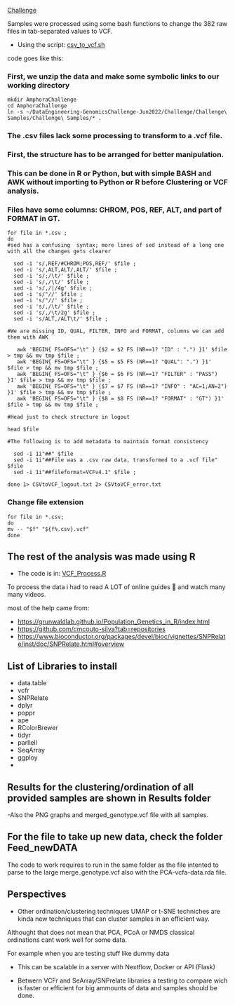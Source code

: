 
 [Challenge](https://github.com/AdrianMtz-Santana/AmphoraHealth_Bioinformatic_Challenge2022_deliverable/blob/main/Coding_Challenge%20Instructions_Data%20Engineer_Genomics_Aug2022.pdf)
 
 Samples were processed using some bash functions to change the 382 raw files in tab-separated values to VCF.
 
 - Using the script: [csv_to_vcf.sh](https://github.com/AdrianMtz-Santana/AmphoraHealth_Bioinformatic_Challenge2022_deliverable/blob/397eaf7bb3acfd12c30d0cd7b15e53ce2e3eb538/csv_to_vcf.sh)
 
 code goes like this:
   
   ### First, we unzip the data and make some symbolic links to our working directory

    mkdir AmphoraChallenge
    cd AmphoraChallenge
    ln -s ~/DataEngineering-GenomicsChallenge-Jun2022/Challenge/Challenge\ Samples/Challenge\ Samples/* .
   ### The .csv files lack some processing to transform to a .vcf file.	
   ### First, the structure has to be arranged for better manipulation.
   ### This can be done in R or Python, but with simple BASH and AWK without importing to Python or R before Clustering or VCF analysis.
   ### Files have some columns: CHROM, POS, REF, ALT, and part of FORMAT in GT.
   
    for file in *.csv ;
    do 	
    #sed has a confusing  syntax; more lines of sed instead of a long one with all the changes gets clearer 
    
	  sed -i 's/,REF/#CHROM;POS,REF/' $file ; 
	  sed -i 's/,ALT,ALT/,ALT/' $file ;
	  sed -i 's/;/\t/' $file ;
	  sed -i 's/,/\t/' $file ;
	  sed -i 's/,/|/4g' $file ;
	  sed -i 's/"//' $file ;
	  sed -i 's/"//' $file ;
	  sed -i 's/,/\t/' $file ;
	  sed -i 's/,/\t/2g' $file ;
	  sed -i 's/ALT,/ALT\t/' $file ;
   
    #We are missing ID, QUAL, FILTER, INFO and FORMAT, columns we can add them with AWK
    
       awk 'BEGIN{ FS=OFS="\t" } {$2 = $2 FS (NR==1? "ID" : ".") }1' $file > tmp && mv tmp $file ;
	   awk 'BEGIN{ FS=OFS="\t" } {$5 = $5 FS (NR==1? "QUAL": ".") }1' $file > tmp && mv tmp $file ;
	   awk 'BEGIN{ FS=OFS="\t" } {$6 = $6 FS (NR==1? "FILTER" : "PASS") }1' $file > tmp && mv tmp $file ;
	   awk 'BEGIN{ FS=OFS="\t" } {$7 = $7 FS (NR==1? "INFO" : "AC=1;AN=2") }1' $file > tmp && mv tmp $file ;
	   awk 'BEGIN{ FS=OFS="\t" } {$8 = $8 FS (NR==1? "FORMAT" : "GT") }1' $file > tmp && mv tmp $file ;
    
    #Head just to check structure in logout 
	  
    head $file 
    
    #The following is to add metadata to maintain format consistency

	  sed -i 1i"##" $file 
	  sed -i 1i"##File was a .csv raw data, transformed to a .vcf file" $file 
	  sed -i 1i"##fileformat=VCFv4.1" $file ;
	  
    done 1> CSVtoVCF_logout.txt 2> CSVtoVCF_error.txt
   
### Change file extension 
	for file in *.csv; 
	do 
	mv -- "$f" "${f%.csv}.vcf"
	done

    
 ## The rest of the analysis was made using R 
 - The code is in: [VCF_Process.R](https://github.com/AdrianMtz-Santana/AmphoraHealth_Bioinformatic_Challenge2022_deliverable/blob/397eaf7bb3acfd12c30d0cd7b15e53ce2e3eb538/VCF_Process.R)
 
 To process the data i had to read A LOT of online guides 🥴 and watch many many videos.
 
 most of the help came from: 
 - https://grunwaldlab.github.io/Population_Genetics_in_R/index.html
 - https://github.com/cmcouto-silva?tab=repositories 
 - https://www.bioconductor.org/packages/devel/bioc/vignettes/SNPRelate/inst/doc/SNPRelate.html#overview
 
 ## List of Libraries to install 
 - data.table
 - vcfr
 - SNPRelate 
 - dplyr
 - poppr
 - ape 
 - RColorBrewer
 - tidyr
 - parllell
 - SeqArray
 - ggploy 
 - 
 
 
 
 ## Results for the clustering/ordination of all provided samples are shown in Results folder
 
 -Also the PNG graphs and merged_genotype.vcf file with all samples.
 
 
 ## For the file to take up new data, check the folder Feed_newDATA
 
 The code to work requires to run in the same folder as the file intented to parse to the large merge_genotype.vcf 
 also with the PCA-vcfa-data.rda file. 
 
 
 ## Perspectives
 
- Other ordination/clustering techniques UMAP or t-SNE techniches are kinda new techniques that can cluster samples in an efficient way. 

Althought that does not mean that PCA, PCoA or NMDS classical ordinations cant work well for some data. 

For example when you are testing stuff like dummy data

- This can be scalable in a server with Nextflow, Docker or API (Flask)

- Betwern VCFr and SeArray/SNPrelate libraries a testing to compare wich is faster or efficient for big ammounts of data and samples should be done.



